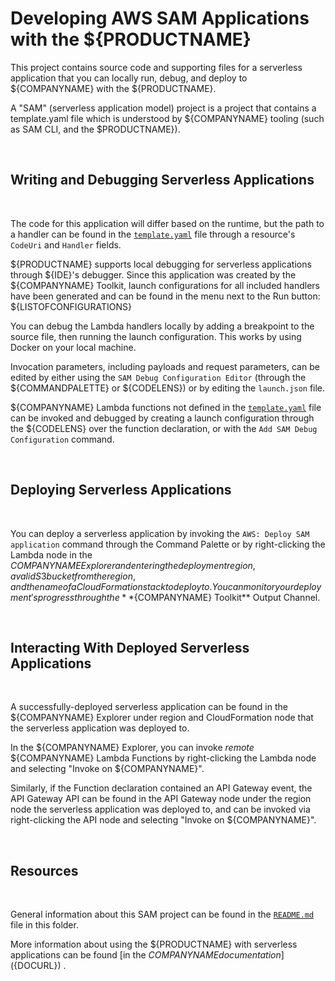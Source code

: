 # Developing AWS SAM Applications with the ${PRODUCTNAME}

This project contains source code and supporting files for a serverless application that you can locally run, debug, and deploy to ${COMPANYNAME} with the ${PRODUCTNAME}.

A "SAM" (serverless application model) project is a project that contains a template.yaml file which is understood by ${COMPANYNAME} tooling (such as SAM CLI, and the $PRODUCTNAME}).

<br />

## Writing and Debugging Serverless Applications

<br />

The code for this application will differ based on the runtime, but the path to a handler can be found in the [`template.yaml`](./template.yaml) file through a resource's `CodeUri` and `Handler` fields.

${PRODUCTNAME} supports local debugging for serverless applications through ${IDE}'s debugger. Since this application was created by the ${COMPANYNAME} Toolkit, launch configurations for all included handlers have been generated and can be found in the menu next to the Run button:
${LISTOFCONFIGURATIONS}

You can debug the Lambda handlers locally by adding a breakpoint to the source file, then running the launch configuration. This works by using Docker on your local machine.

Invocation parameters, including payloads and request parameters, can be edited by either using the `SAM Debug Configuration Editor` (through the ${COMMANDPALETTE} or ${CODELENS}) or by editing the `launch.json` file.

${COMPANYNAME} Lambda functions not defined in the [`template.yaml`](./template.yaml) file can be invoked and debugged by creating a launch configuration through the ${CODELENS} over the function declaration, or with the `Add SAM Debug Configuration` command.

<br />

## Deploying Serverless Applications

<br />

You can deploy a serverless application by invoking the `AWS: Deploy SAM application` command through the Command Palette or by right-clicking the Lambda node in the ${COMPANYNAME} Explorer and entering the deployment region, a valid S3 bucket from the region, and the name of a CloudFormation stack to deploy to. You can monitor your deployment's progress through the **${COMPANYNAME} Toolkit\*\* Output Channel.

<br />

## Interacting With Deployed Serverless Applications

<br />

A successfully-deployed serverless application can be found in the ${COMPANYNAME} Explorer under region and CloudFormation node that the serverless application was deployed to.

In the ${COMPANYNAME} Explorer, you can invoke _remote_ ${COMPANYNAME} Lambda Functions by right-clicking the Lambda node and selecting "Invoke on ${COMPANYNAME}".

Similarly, if the Function declaration contained an API Gateway event, the API Gateway API can be found in the API Gateway node under the region node the serverless application was deployed to, and can be invoked via right-clicking the API node and selecting "Invoke on ${COMPANYNAME}".

<br />

## Resources

<br />

General information about this SAM project can be found in the [`README.md`](./README.md) file in this folder.

More information about using the ${PRODUCTNAME} with serverless applications can be found [in the ${COMPANYNAME} documentation](${DOCURL}) .
